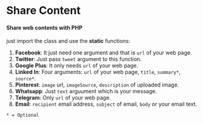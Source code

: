 # Share Content
#### Share web contents with PHP
just import the class and use the __static__ functions:  
1. **Facebook**: It just need one argument and that is `url` of your web page.  
2. **Twitter**: Just pass `tweet` argument to this function.  
3. **Google Plus**: It only needs `url` of your web page.  
4. **Linked In**: Four arguments: `url` of your web page, `title`, `summary*`, `source*`.  
5. **Pinterest**: `image` url, `imageSource`, `description` of uploaded image.  
6. **Whatsapp**: Just `text` arguument which is your message.  
7. **Telegram**: Only `url` of your web page.  
8. **Email**: `recipient` email address, `subject` of email, `body` or your email text.  
```
* = Optional
```
